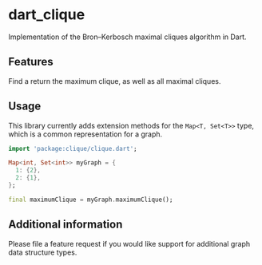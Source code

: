 # dart_clique
Implementation of the Bron–Kerbosch maximal cliques algorithm in Dart.

## Features

Find a return the maximum clique, as well as all maximal cliques.

## Usage

This library currently adds extension methods for the `Map<T, Set<T>>` type,
which is a common representation for a graph.

```dart
import 'package:clique/clique.dart';

Map<int, Set<int>> myGraph = {
  1: {2},
  2: {1},
};

final maximumClique = myGraph.maximumClique();
```

## Additional information

Please file a feature request if you would like support for additional graph
data structure types.
